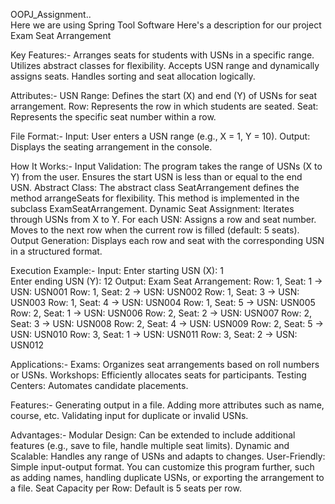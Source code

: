 OOPJ_Assignment..  
Here we are using Spring Tool Software
Here's a description for our project Exam Seat Arrangement

Key Features:-
Arranges seats for students with USNs in a specific range.
Utilizes abstract classes for flexibility.
Accepts USN range and dynamically assigns seats.
Handles sorting and seat allocation logically.

Attributes:-
USN Range: Defines the start (X) and end (Y) of USNs for seat arrangement.
Row: Represents the row in which students are seated.
Seat: Represents the specific seat number within a row.

File Format:-
Input: User enters a USN range (e.g., X = 1, Y = 10).
Output: Displays the seating arrangement in the console.

How It Works:-
Input Validation:
The program takes the range of USNs (X to Y) from the user.
Ensures the start USN is less than or equal to the end USN.
Abstract Class:
The abstract class SeatArrangement defines the method arrangeSeats for flexibility.
This method is implemented in the subclass ExamSeatArrangement.
Dynamic Seat Assignment:
Iterates through USNs from X to Y.
For each USN:
Assigns a row and seat number.
Moves to the next row when the current row is filled (default: 5 seats).
Output Generation:
Displays each row and seat with the corresponding USN in a structured format.

Execution Example:-
Input:
Enter starting USN (X): 1  
Enter ending USN (Y): 12
Output:
Exam Seat Arrangement:
Row: 1, Seat: 1 -> USN: USN001
Row: 1, Seat: 2 -> USN: USN002
Row: 1, Seat: 3 -> USN: USN003
Row: 1, Seat: 4 -> USN: USN004
Row: 1, Seat: 5 -> USN: USN005
Row: 2, Seat: 1 -> USN: USN006
Row: 2, Seat: 2 -> USN: USN007
Row: 2, Seat: 3 -> USN: USN008
Row: 2, Seat: 4 -> USN: USN009
Row: 2, Seat: 5 -> USN: USN010
Row: 3, Seat: 1 -> USN: USN011
Row: 3, Seat: 2 -> USN: USN012

Applications:-
Exams: Organizes seat arrangements based on roll numbers or USNs.
Workshops: Efficiently allocates seats for participants.
Testing Centers: Automates candidate placements.

Features:-
Generating output in a file.
Adding more attributes such as name, course, etc.
Validating input for duplicate or invalid USNs.

Advantages:-
Modular Design: Can be extended to include additional features (e.g., save to file, handle multiple seat limits).
Dynamic and Scalable: Handles any range of USNs and adapts to changes.
User-Friendly: Simple input-output format.
You can customize this program further, such as adding names, handling duplicate USNs, or exporting the arrangement to a file.
Seat Capacity per Row: Default is 5 seats per row.
